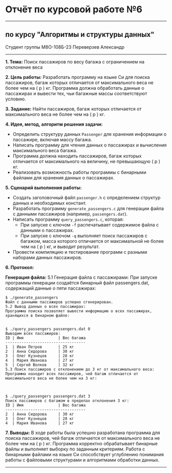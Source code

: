 # Отчёт по курсовой работе №6

---

## по курсу "Алгоритмы и структуры данных"


Студент группы М8О-108Б-23 Переверзев Александр

---

**1. Тема:** Поиск пассажиров по весу багажа с ограничением на отклонение веса

**2. Цель работы:** Разработать программу на языке Си для поиска пассажиров, багаж которых отличается от максимального веса не более чем на \( p \) кг. Программа должна обработать данные о пассажирах и вывести тех, чьи багажные массы соответствуют условию.

**3. Задание:** Найти пассажиров, багаж которых отличается от максимального веса не более чем на \( p \) кг.

**4. Идея, метод, алгоритм решения задачи:**
- Определить структуру данных `Passenger` для хранения информации о пассажире, включая массу багажа.
- Написать программу для чтения данных о пассажирах и вычисления максимального веса багажа.
- Программа должна находить пассажиров, багаж которых отличается от максимального на величину, не превышающую \( p \) кг.
- Реализовать возможность работы программы с бинарными файлами для хранения данных о пассажирах.

**5. Сценарий выполнения работы:**
- Создать заголовочный файл `passenger.h` с определением структур данных и необходимых констант.
- Разработать программу `generate_passengers.c` для генерации файла с данными пассажиров (например, `passengers.dat`).
- Написать программу `query_passengers.c`, которая:
  - При запуске с ключом `-f` распечатывает содержимое файла с данными о пассажирах.
  - При запуске с ключом `-q` выполняет поиск пассажиров с багажом, масса которого отличается от максимальной не более чем на \( p \) кг, и выводит результат.
- Провести компиляцию и тестирование программ с разными наборами данных пассажиров.

**6. Протокол:**

**Генерация файла:**
5.1 Генерация файла с пассажирами:
При запуске программы генерации создаётся бинарный файл passengers.dat, содержащий данные о пяти пассажирах:


  ```
$ ./generate_passengers
Файл с данными пассажиров успешно сгенерирован.
5.2 Вывод данных о всех пассажирах:
Программа поиска позволяет вывести информацию о всех пассажирах, хранящихся в бинарном файле:


$ ./query_passengers passengers.dat 0
Выводим всех пассажиров:
ID | Имя               | Вес багажа
-----------------------------------
1  | Иван Петров       | 25 кг
2  | Анна Сидорова     | 30 кг
3  | Олег Кузнецов     | 28 кг
4  | Мария Иванова     | 27 кг
5  | Сергей Волков     | 32 кг
5.3 Поиск пассажиров с отклонением до 3 кг от максимального веса:
Программа находит всех пассажиров, чей багаж отличается от максимального веса не более чем на 3 кг:



$ ./query_passengers passengers.dat 3
Поиск пассажиров с багажом в пределах отклонения 3 кг:
ID | Имя               | Вес багажа
-----------------------------------
2  | Анна Сидорова     | 30 кг
3  | Олег Кузнецов     | 28 кг
4  | Мария Иванова     | 27 кг

  ```
**7. Выводы:** В ходе работы была успешно разработана программа для поиска пассажиров, чей багаж отличается от максимального веса не более чем на \( p \) кг. Программа корректно обрабатывает бинарные файлы и выполняет выборку по заданным критериям. Работа с бинарными файлами на языке Си способствует углублению понимания работы с файловыми структурами и алгоритмами обработки данных.

---
